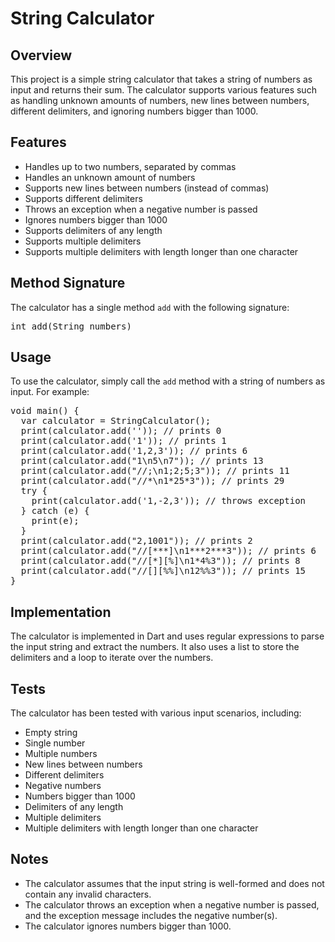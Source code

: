 <h1>String Calculator</h1>

<h2>Overview</h2>
<p>This project is a simple string calculator that takes a string of numbers as input and returns their sum. The calculator supports various features such as handling unknown amounts of numbers, new lines between numbers, different delimiters, and ignoring numbers bigger than 1000.</p>

<h2>Features</h2>
<ul>
  <li>Handles up to two numbers, separated by commas</li>
  <li>Handles an unknown amount of numbers</li>
  <li>Supports new lines between numbers (instead of commas)</li>
  <li>Supports different delimiters</li>
  <li>Throws an exception when a negative number is passed</li>
  <li>Ignores numbers bigger than 1000</li>
  <li>Supports delimiters of any length</li>
  <li>Supports multiple delimiters</li>
  <li>Supports multiple delimiters with length longer than one character</li>
</ul>

<h2>Method Signature</h2>
<p>The calculator has a single method <code>add</code> with the following signature:</p>
<pre>int add(String numbers)</pre>

<h2>Usage</h2>
<p>To use the calculator, simply call the <code>add</code> method with a string of numbers as input. For example:</p>
<pre>
void main() {
  var calculator = StringCalculator();
  print(calculator.add('')); // prints 0
  print(calculator.add('1')); // prints 1
  print(calculator.add('1,2,3')); // prints 6
  print(calculator.add("1\n5\n7")); // prints 13
  print(calculator.add("//;\n1;2;5;3")); // prints 11
  print(calculator.add("//*\n1*25*3")); // prints 29
  try {
    print(calculator.add('1,-2,3')); // throws exception
  } catch (e) {
    print(e);
  }
  print(calculator.add("2,1001")); // prints 2
  print(calculator.add("//[***]\n1***2***3")); // prints 6
  print(calculator.add("//[*][%]\n1*4%3")); // prints 8
  print(calculator.add("//[][%%]\n12%%3")); // prints 15
}
</pre>

<h2>Implementation</h2>
<p>The calculator is implemented in Dart and uses regular expressions to parse the input string and extract the numbers. It also uses a list to store the delimiters and a loop to iterate over the numbers.</p>

<h2>Tests</h2>
<p>The calculator has been tested with various input scenarios, including:</p>
<ul>
  <li>Empty string</li>
  <li>Single number</li>
  <li>Multiple numbers</li>
  <li>New lines between numbers</li>
  <li>Different delimiters</li>
  <li>Negative numbers</li>
  <li>Numbers bigger than 1000</li>
  <li>Delimiters of any length</li>
  <li>Multiple delimiters</li>
  <li>Multiple delimiters with length longer than one character</li>
</ul>

<h2>Notes</h2>
<ul>
  <li>The calculator assumes that the input string is well-formed and does not contain any invalid characters.</li>
  <li>The calculator throws an exception when a negative number is passed, and the exception message includes the negative number(s).</li>
  <li>The calculator ignores numbers bigger than 1000.</li>
</ul>
